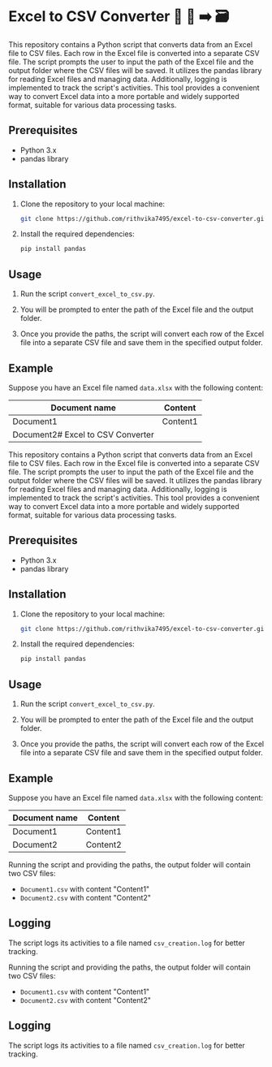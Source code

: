 
# Excel to CSV Converter 📄 🔄 ➡️ 🗃️

This repository contains a Python script that converts data from an Excel file to CSV files. Each row in the Excel file is converted into a separate CSV file. The script prompts the user to input the path of the Excel file and the output folder where the CSV files will be saved. It utilizes the pandas library for reading Excel files and managing data. Additionally, logging is implemented to track the script's activities. This tool provides a convenient way to convert Excel data into a more portable and widely supported format, suitable for various data processing tasks.

## Prerequisites

- Python 3.x
- pandas library

## Installation

1. Clone the repository to your local machine:

    ```bash
    git clone https://github.com/rithvika7495/excel-to-csv-converter.git
    ```

2. Install the required dependencies:

    ```bash
    pip install pandas
    ```

## Usage

1. Run the script `convert_excel_to_csv.py`.

2. You will be prompted to enter the path of the Excel file and the output folder.

3. Once you provide the paths, the script will convert each row of the Excel file into a separate CSV file and save them in the specified output folder.

## Example

Suppose you have an Excel file named `data.xlsx` with the following content:

| Document name | Content |
|---------------|---------|
| Document1     | Content1|
| Document2# Excel to CSV Converter


This repository contains a Python script that converts data from an Excel file to CSV files. Each row in the Excel file is converted into a separate CSV file. The script prompts the user to input the path of the Excel file and the output folder where the CSV files will be saved. It utilizes the pandas library for reading Excel files and managing data. Additionally, logging is implemented to track the script's activities. This tool provides a convenient way to convert Excel data into a more portable and widely supported format, suitable for various data processing tasks.

## Prerequisites

- Python 3.x
- pandas library

## Installation

1. Clone the repository to your local machine:

    ```bash
    git clone https://github.com/rithvika7495/excel-to-csv-converter.git
    ```

2. Install the required dependencies:

    ```bash
    pip install pandas
    ```

## Usage

1. Run the script `convert_excel_to_csv.py`.

2. You will be prompted to enter the path of the Excel file and the output folder.

3. Once you provide the paths, the script will convert each row of the Excel file into a separate CSV file and save them in the specified output folder.

## Example

Suppose you have an Excel file named `data.xlsx` with the following content:

| Document name | Content |
|---------------|---------|
| Document1     | Content1|
| Document2     | Content2|

Running the script and providing the paths, the output folder will contain two CSV files:

- `Document1.csv` with content "Content1"
- `Document2.csv` with content "Content2"

## Logging

The script logs its activities to a file named `csv_creation.log` for better tracking.

Running the script and providing the paths, the output folder will contain two CSV files:

- `Document1.csv` with content "Content1"
- `Document2.csv` with content "Content2"

## Logging

The script logs its activities to a file named `csv_creation.log` for better tracking.
